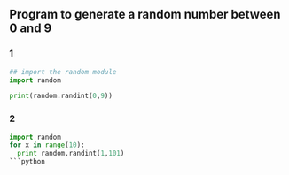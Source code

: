 ## Program to generate a random number between 0 and 9


### 1
```python
## import the random module
import random

print(random.randint(0,9))
```

### 2 
```python
import random
for x in range(10):
  print random.randint(1,101)
```python
